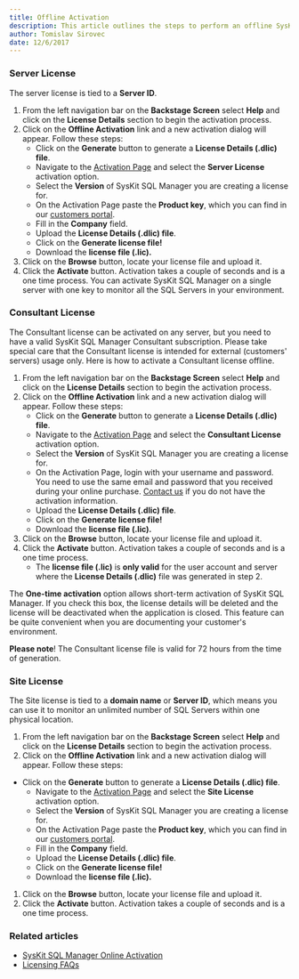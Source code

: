 ```yaml
---
title: Offline Activation
description: This article outlines the steps to perform an offline SysKit SQL Manager activation.
author: Tomislav Sirovec
date: 12/6/2017
---
```

 ### Server License

The server license is tied to a __Server ID__.

1. From the left navigation bar on the __Backstage Screen__ select __Help__ and click on the __License Details__ section to begin the activation process.
1. Click on the __Offline Activation__ link and a new activation dialog will appear. Follow these steps:
   * Click on the __Generate__ button to generate a __License Details (.dlic) file__.
   * Navigate to the [Activation Page](https://customers.acceleratio.net/activation/?P=sqldockit) and  select the __Server License__ activation option.
   * Select the __Version__ of SysKit SQL Manager you are creating a license for.
   * On the Activation Page paste the __Product key__, which you can find in our  [customers portal](https://customers.acceleratio.net).
   * Fill in the __Company__ field.
   * Upload the __License Details (.dlic) file__.
   * Click on the __Generate license file!__
   * Download the __license file (.lic).__
1. Click on the __Browse__ button, locate your license file and upload it.
1. Click the __Activate__ button. Activation takes a couple of seconds and is a one time process. You can activate SysKit SQL Manager on a single server with one key to monitor all the SQL Servers in your environment.

### Consultant License

The Consultant license can be activated on any server, but you need to have a valid SysKit SQL Manager Consultant subscription. Please take special care that the Consultant license is intended for external (customers' servers) usage only. Here is how to activate a Consultant license offline.

1. From the left navigation bar on the __Backstage Screen__ select __Help__ and click on the __License Details__ section to begin the activation process.
1. Click on the __Offline Activation__ link and a new activation dialog will appear. Follow these steps:
    * Click on the __Generate__ button to generate a __License Details (.dlic) file__.
   * Navigate to the [Activation Page](https://customers.acceleratio.net/activation/?P=sqldockit) and  select the __Consultant License__ activation option.
   * Select the __Version__ of SysKit SQL Manager you are creating a license for.
   * On the Activation Page, login with your username and password. You need to use the same email and password that you received during your online purchase. [Contact us](https://www.sqldockit.com/support/contact-us/) if you do not have the activation information.
   * Upload the __License Details (.dlic) file__.
   * Click on the __Generate license file!__
   * Download the __license file (.lic).__
1. Click on the __Browse__ button, locate your license file and upload it.
1. Click the __Activate__ button. Activation takes a couple of seconds and is a one time process.
    * The __license file (.lic)__ is __only valid__ for the user account and server where the __License Details (.dlic)__ file was generated in step 2.

The __One-time activation__ option allows short-term activation of SysKit SQL Manager. If you check this box, the license details will be deleted and the license will be deactivated when the application is closed. This feature can be quite convenient when you are documenting your customer's environment.

__Please note__! The Consultant license file is valid for 72 hours from the time of generation.

### Site License

The Site license is tied to a __domain name__ or __Server ID__, which means you can use it to monitor an unlimited number of SQL Servers within one physical location.

1. From the left navigation bar on the __Backstage Screen__ select __Help__ and click on the __License Details__ section to begin the activation process.
1. Click on the __Offline Activation__ link and a new activation dialog will appear. Follow these steps:
* Click on the __Generate__ button to generate a __License Details (.dlic) file__.
   * Navigate to the [Activation Page](https://customers.acceleratio.net/activation/?P=sqldockit) and  select the __Site License__ activation option.
   * Select the __Version__ of SysKit SQL Manager you are creating a license for.
   * On the Activation Page paste the __Product key__, which you can find in our  [customers portal](https://customers.acceleratio.net).
   * Fill in the __Company__ field.
   * Upload the __License Details (.dlic) file__.
   * Click on the __Generate license file!__
   * Download the __license file (.lic).__
1. Click on the __Browse__ button, locate your license file and upload it.
1. Click the __Activate__ button. Activation takes a couple of seconds and is a one time process.



### Related articles

* [SysKit SQL Manager Online Activation](#internal/activation/online-activation)
* [Licensing FAQs](#internal/activation/licensing-faqs)
